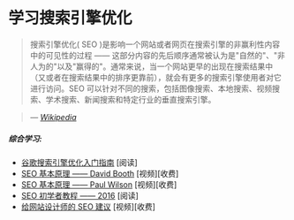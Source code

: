# 学习搜索引擎优化
> 搜索引擎优化( SEO )是影响一个网站或者网页在搜索引擎的非赢利性内容中的可见性的过程 —— 这部分内容的先后顺序通常被认为是"自然的"、"非人为的"以及"赢得的"。通常来说，当一个网站更早的出现在搜索结果中（又或者在搜索结果中的排序更靠前），就会有更多的搜索引擎使用者对它进行访问。SEO 可以针对不同的搜索，包括图像搜索、本地搜索、视频搜索、学术搜索、新闻搜索和特定行业的垂直搜索引擎。

><cite>&#8212; [Wikipedia](https://en.wikipedia.org/wiki/Search_engine_optimization)</cite>

##### 综合学习:

* [谷歌搜索引擎优化入门指南](http://static.googleusercontent.com/media/www.google.com/en//webmasters/docs/search-engine-optimization-starter-guide.pdf) [阅读]
* [SEO 基本原理 —— David Booth](http://www.lynda.com/Analytics-tutorials/SEO-Fundamentals/187858-2.html) [视频][收费]
* [SEO 基本原理 —— Paul Wilson](http://www.pluralsight.com/courses/seo-fundamentals) [视频][收费]
* [SEO 初学者教程 —— 2016](http://www.hobo-web.co.uk/seo-tutorial/) [阅读]
* [给网站设计师的 SEO 建议](https://webdesign.tutsplus.com/courses/seo-for-web-designers) [视频][收费]




















 





